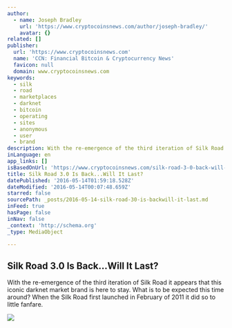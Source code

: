 ```yaml
---
author:
  - name: Joseph Bradley
    url: 'https://www.cryptocoinsnews.com/author/joseph-bradley/'
    avatar: {}
related: []
publisher:
  url: 'https://www.cryptocoinsnews.com'
  name: 'CCN: Financial Bitcoin & Cryptocurrency News'
  favicon: null
  domain: www.cryptocoinsnews.com
keywords:
  - silk
  - road
  - marketplaces
  - darknet
  - bitcoin
  - operating
  - sites
  - anonymous
  - user
  - brand
description: With the re-emergence of the third iteration of Silk Road it appears that this iconic darknet market brand is here to stay. What is to be expected this time around? When the Silk Road first launched in February of 2011 it did so to little fanfare.
inLanguage: en
app_links: []
isBasedOnUrl: 'https://www.cryptocoinsnews.com/silk-road-3-0-back-will-last/'
title: Silk Road 3.0 Is Back...Will It Last?
datePublished: '2016-05-14T01:59:18.528Z'
dateModified: '2016-05-14T00:07:48.659Z'
starred: false
sourcePath: _posts/2016-05-14-silk-road-30-is-backwill-it-last.md
inFeed: true
hasPage: false
inNav: false
_context: 'http://schema.org'
_type: MediaObject

---
```

<article style=""><h1>Silk Road 3.0 Is Back...Will It Last?</h1><p>With the re-emergence of the third iteration of Silk Road it appears that this iconic darknet market brand is here to stay. What is to be expected this time around? When the Silk Road first launched in February of 2011 it did so to little fanfare.</p><img src="https://www.cryptocoinsnews.com/wp-content/uploads/2014/10/silk-road-ross-ulbricht.jpg" /></article>
